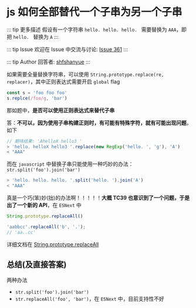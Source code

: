 # js 如何全部替代一个子串为另一个子串

::: tip 更多描述 
 假设有一个字符串 `hello. hello. hello. ` 需要替换为 `AAA`，即把 `hello. ` 替换为 `A` 
:::

::: tip Issue 
 欢迎在 Issue 中交流与讨论: [Issue 361](https://github.com/shfshanyue/Daily-Question/issues/361) 
:::

::: tip Author 
回答者: [shfshanyue](https://github.com/shfshanyue) 
:::

如果需要全量替换字符串，可以使用 `String.prototype.replace(re, replacer)`，其中正则表达式需要开启 `global` flag

``` js
const s = 'foo foo foo'
s.replce(/foo/g, 'bar')
```

那如题中，**是否可以使用正则表达式来替代子串**

答：**不可以，因为使用子串构建正则时，有可能有特殊字符，就有可能出现问题**，如下

``` js
// 期待结果: 'AhelloX hello3 '
> 'hello. helloX hello3 '.replace(new RegExp('hello. ', 'g'), 'A')
< "AAA"
```

而在 `javascript` 中替换子串只能使用一种巧妙的办法：`str.split('foo').join('bar')`

``` js
> 'hello. hello. hello. '.split('hello. ').join('A')
< "AAA"
```

真是一个巧(笨)妙(拙)的办法啊！！！！！**大概 TC39 也意识到了一个问题，于是出了一个新的 API**，在 `ESNext` 中

``` js
String.prototype.replaceAll()

'aabbcc'.replaceAll('b', '.'); 
// 'aa..cc'
```

详细文档在 [String.prototype.replaceAll](https://developer.mozilla.org/docs/Web/JavaScript/Reference/Global_Objects/String/replaceAll)

## 总结(及直接答案)

两种办法

+ `str.split('foo').join('bar')`
+ `str.replaceAll('foo', 'bar')`，在 `ESNext` 中，目前支持性不好